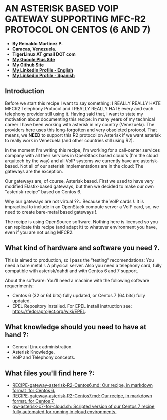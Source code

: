 # AN ASTERISK BASED VOIP GATEWAY SUPPORTING MFC-R2 PROTOCOL ON CENTOS (6 AND 7)

- **By Reinaldo Martínez P.**
- **Caracas, Venezuela.**
- **TigerLinux AT gmail DOT com**
- **[My Google Plus Site](https://plus.google.com/+ReinaldoMartinez)**
- **[My Github Site](https://github.com/tigerlinux)**
- **[My Linkedin Profile - English](https://ve.linkedin.com/in/tigerlinux/en)**
- **[My Linkedin Profile - Spanish](https://ve.linkedin.com/in/tigerlinux/es)**


## Introduction

Before we start this recipe I want to say something: I REALLY REALLY HATE MFCR2 Telephony Protocol and I REALLY REALLY HATE every and each telephony provider still using it. Having said that, I want to state my motivation about documenting this recipe: In many years of my technical career I have been working with asterisk in my country (Venezuela). The providers here uses this long-forgotten and very obsoleted protocol. That means, we **NEED** to support this R2 protocol on Asterisk if we want asterisk to really work in Venezuela (and other countries still using R2).

In the moment I'm writing this recipe, I'm working for a call-center services company with all their services in OpenStack based cloud's (I'm the cloud arquitech by the way) and all VoIP systems we currently have are asterisk-based. Not all of our asterisk implementations are in the cloud: The gateways are the exception.

Our gateways are, of course, Asterisk based. First we used to have very modified Elastix-based gateways, but then we decided to make our own "asterisk-recipe" based on Centos 6.

Why our gateways are not virtual ??.. Because the VoIP cards !. It is impractical to include in an OpenStack compute server a VoIP card, so, we need to create bare-metal based gateways !.

The recipe is using OpenSource software. Nothing here is licensed so you can replicate this recipe (and adapt it) to whatever environment you have, even if you are not using MFCR2.


## What kind of hardware and software you need ?.

This is aimed to production, so I pass the "testing" recomendations: You need a bare metal !. A physical server. Also you need a telephony card, fully compatible with asterisk/dahdi and with Centos 6 and 7 support.

About the software: You'll need a machine with the following software requeriments:

* Centos 6 (32 or 64 bits) fully updated, or Centos 7 (64 bits) fully updated.
* EPEL Repository installed. For EPEL install instruction see: https://fedoraproject.org/wiki/EPEL.


## What knowledge should you need to have at hand ?:

* General Linux administration.
* Asterisk Knowledge.
* VoIP and Telephony concepts.


## What files you'll find here ?:

* [RECIPE-gateway-asterisk-R2-Centos6.md: Our recipe, in markdown format, for Centos 6.](https://github.com/tigerlinux/tigerlinux-extra-recipes/blob/master/recipes/asterisk/mfcr2-asterisk-gateway/RECIPE-gateway-asterisk-R2-Centos6.md "Our Asterisk R2 VoIP Gateway Recipe - Centos 6")
* [RECIPE-gateway-asterisk-R2-Centos7.md: Our recipe, in markdown format, for Centos 7.](https://github.com/tigerlinux/tigerlinux-extra-recipes/blob/master/recipes/asterisk/mfcr2-asterisk-gateway/RECIPE-gateway-asterisk-R2-Centos7.md "Our Asterisk R2 VoIP Gateway Recipe - Centos 7")
* [gw-asterisk-c7-for-cloud.sh: Scripted version of our Centos 7 recipe, fully automated for running in cloud environments.](https://github.com/tigerlinux/tigerlinux-extra-recipes/blob/master/recipes/asterisk/mfcr2-asterisk-gateway/gw-asterisk-c7-for-cloud.sh "Scripted version of our C7 Recipe")

